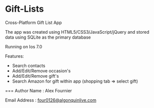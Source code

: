 Gift-Lists
==========

Cross-Platform Gift List App

The app was created using HTML5/CSS3/JavaScript/jQuery and stored data using SQLite as the primary database

Running on Ios 7.0

Features:
- Search contacts
- Add/Edit/Remove occasion's
- Add/Edit/Remove gift's
- Search Amazon for gift within app (shopping tab => select gift)

=== 
Author Name : Alex Fournier

Email Address : four0126@algonquinlive.com
